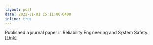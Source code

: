 ```yaml
---
layout: post
date: 2022-11-01 15:11:00-0400
inline: true
---
```

Published a journal paper in Reliability Engineering and System Safety. <a href="https://doi.org/10.1016/j.ress.2022.108873">[Link]</a> 
